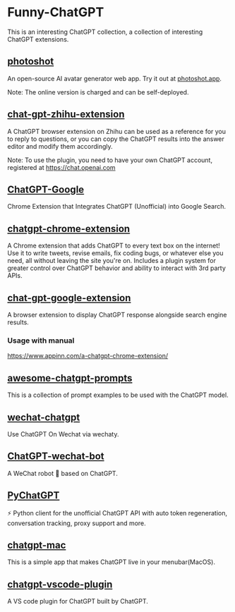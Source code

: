 # Funny-ChatGPT

This is an interesting ChatGPT collection, a collection of interesting ChatGPT extensions.


## [photoshot](https://github.com/shinework/photoshot)

An open-source AI avatar generator web app. Try it out at [photoshot.app](https://photoshot.app/).

Note: The online version is charged and can be self-deployed.


## [chat-gpt-zhihu-extension](https://github.com/no13bus/chat-gpt-zhihu-extension)

A ChatGPT browser extension on Zhihu can be used as a reference for you to reply to questions, or you can copy the ChatGPT results into the answer editor and modify them accordingly.

Note: To use the plugin, you need to have your own ChatGPT account, registered at https://chat.openai.com


## [ChatGPT-Google](https://github.com/ZohaibAhmed/ChatGPT-Google)

Chrome Extension that Integrates ChatGPT (Unofficial) into Google Search.


## [chatgpt-chrome-extension](https://github.com/gragland/chatgpt-chrome-extension)

A Chrome extension that adds ChatGPT to every text box on the internet! Use it to write tweets, revise emails, fix coding bugs, or whatever else you need, all without leaving the site you're on. Includes a plugin system for greater control over ChatGPT behavior and ability to interact with 3rd party APIs.


## [chat-gpt-google-extension](https://github.com/wong2/chat-gpt-google-extension)

A browser extension to display ChatGPT response alongside search engine results.


### Usage with manual

https://www.appinn.com/a-chatgpt-chrome-extension/


## [awesome-chatgpt-prompts](https://github.com/f/awesome-chatgpt-prompts)

This is a collection of prompt examples to be used with the ChatGPT model.


## [wechat-chatgpt](https://github.com/fuergaosi233/wechat-chatgpt)

Use ChatGPT On Wechat via wechaty.


## [ChatGPT-wechat-bot](https://github.com/AutumnWhj/ChatGPT-wechat-bot)

A WeChat robot 🤖 based on ChatGPT.


## [PyChatGPT](https://github.com/rawandahmad698/PyChatGPT)

⚡️ Python client for the unofficial ChatGPT API with auto token regeneration, conversation tracking, proxy support and more.


## [chatgpt-mac](https://github.com/vincelwt/chatgpt-mac)

This is a simple app that makes ChatGPT live in your menubar(MacOS).


## [chatgpt-vscode-plugin](https://github.com/barnesoir/chatgpt-vscode-plugin)

A VS code plugin for ChatGPT built by ChatGPT.